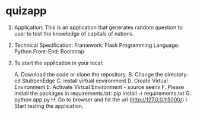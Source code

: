 # quizapp 

1. Application: This is an application that generates random question to user to test the knowledge of capitals of nations.
2. Technical Specification:
          Framework: Flask
          Programming Language: Python
          Front-End: Bootstrap
3. To start the application in your local:

   A. Download the code or clone the repository.
   B. Change the directory: cd StubbenEdge
   C. install virtual environment
   D. Create Virtual Environment
   E. Activate Virtual Environment - source seenv
   F. Please install the packages in requirements.txt: pip install -r requirements.txt
   G. python app.py
   H. Go to browser and hit the url (http://127.0.0.1:5000/)
   I. Start testing the application.
